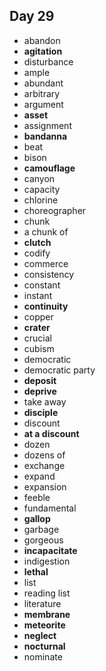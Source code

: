 ## Day 29

- abandon
- **agitation**
- disturbance
- ample
- abundant
- arbitrary
- argument
- **asset**
- assignment
- **bandanna**
- beat
- bison
- **camouflage**
- canyon
- capacity
- chlorine
- choreographer
- chunk
- a chunk of
- **clutch**
- codify
- commerce
- consistency
- constant
- instant
- **continuity**
- copper
- **crater**
- crucial
- cubism
- democratic
- democratic party
- **deposit**
- **deprive**
- take away
- **disciple**
- discount
- **at a discount**
- dozen
- dozens of
- exchange
- expand
- expansion
- feeble
- fundamental
- **gallop**
- garbage
- gorgeous
- **incapacitate**
- indigestion
- **lethal**
- list
- reading list
- literature
- **membrane**
- **meteorite**
- **neglect**
- **nocturnal**
- nominate

